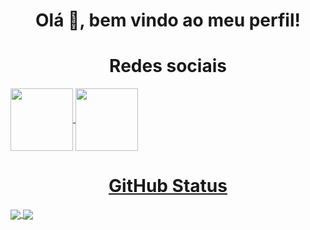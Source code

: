 <h1 align='center' >Olá 👋, bem vindo ao meu perfil!</h1>

<h1 align='center'>Redes sociais</h1>

<a href="https://www.linkedin.com/in/guilhermerodriguessousa/">
  <img align='center' src="./linkedin-logo-black-and-white-png-14.avif" width='100em' />
<a href="https://www.linkedin.com/in/guilhermerodriguessousa/">
  <img align='center' src="./whatsapp_black_logo_icon_147050.avif" width='100em' />

<h1 align='center'>GitHub Status</h1>
<a href="https://github.com/anuraghazra/github-readme-stats">
  <img align="center" src="https://github-readme-stats.vercel.app/api/top-langs/?username=guilhermerodriguess&layout=compact" />
</a>
<a href="https://github.com/anuraghazra/convoychat">
  <img align="center" src="https://github-readme-stats.vercel.app/api?username=guilhermerodriguess&show_icons=true&theme=radical" />
</a>

